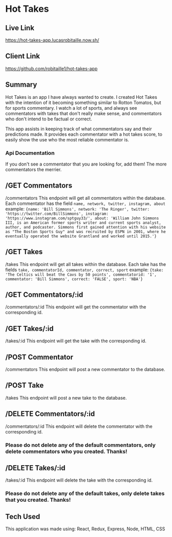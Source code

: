 # Hot Takes

## Live Link
https://hot-takes-app.lucasrobitaille.now.sh/

## Client Link
https://github.com/robitaille1/hot-takes-app

## Summary
Hot Takes is an app I have always wanted to create.
I created Hot Takes with the intention of it becoming something similar to Rotton Tomatos, but for sports commentary. I watch a lot of sports, and always see commentators with takes that don't really make sense, and commentators who don't intend to be factual or correct.

This app assists in keeping track of what commentators say and their predictions made. It provides each commentator with a hot takes score, to easily show the use who the most reliable commentator is.


### Api Documentation
If you don't see a commentator that you are looking for, add them! The more commentators the merrier. 


## /GET Commentators

/commentators
This endpoint will get all commentators within the database.
Each commentator has the field `name, network, twitter, instagram, about`
example:
`{name: 'Bill Simmons', network: 'The Ringer', twitter: 'https://twitter.com/BillSimmons', instagram: 'https://www.instagram.com/sptguy33/', about: 'William John Simmons III, is an American former sports writer and current sports analyst, author, and podcaster. Simmons first gained attention with his website as "The Boston Sports Guy" and was recruited by ESPN in 2001, where he eventually operated the website Grantland and worked until 2015.'}`

## /GET Takes

/takes
This endpoint will get all takes within the database.
Each take has the fields `take, commentatorId, commentator, correct, sport`
example:
`{take: 'The Celtics will beat the Cavs by 50 points', commentatorid: '1', commentator: 'Bill Simmons', correct: 'FALSE', sport: 'NBA'}`

## /GET Commentators/:id

/commentators/:id
This endpoint will get the commentator with the corresponding id.

## /GET Takes/:id

/takes/:id
This endpoint will get the take with the corresponding id.

## /POST Commentator

/commentators
This endpoint will post a new commentator to the database.

## /POST Take

/takes
This endpoint will post a new take to the database.

## /DELETE Commentators/:id

/commentators/:id
This endpoint will delete the commentator with the corresponding id.

### Please do not delete any of the default commentators, only delete commentators who you created. Thanks!

## /DELETE Takes/:id

/takes/:id
This endpoint will delete the take with the corresponding id.

### Please do not delete any of the default takes, only delete takes that you created. Thanks!


## Tech Used
This application was made using:
React, Redux, Express, Node, HTML, CSS
